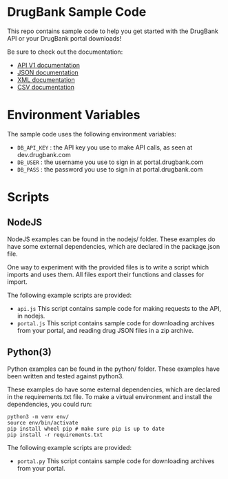# DrugBank Sample Code


This repo contains sample code to help you get started with the DrugBank API or your DrugBank portal downloads!

Be sure to check out the documentation:

 * [API V1 documentation](https://docs.drugbank.com/v1/)
 * [JSON documentation](https://docs.drugbank.com/json/)
 * [XML documentation](https://docs.drugbank.com/xml/)
 * [CSV documentation](https://docs.drugbank.com/csv/)
 
 
# Environment Variables

The sample code uses the following environment variables:

 * `DB_API_KEY` : the API key you use to make API calls, as seen at dev.drugbank.com
 * `DB_USER` : the username you use to sign in at portal.drugbank.com 
 * `DB_PASS` : the password you use to sign in at portal.drugbank.com 

# Scripts

## NodeJS

NodeJS examples can be found in the nodejs/ folder. These examples do have some external
dependencies, which are declared in the package.json file.

One way to experiment with the provided files is to write a script which imports and uses them.
All files export their functions and classes for import.

The following example scripts are provided:

 * `api.js`
    This script contains sample code for making requests to the API, in nodejs. 
 * `portal.js`
    This script contains sample code for downloading archives from your portal,
    and reading drug JSON files in a zip archive.
    
 ## Python(3)
 
Python examples can be found in the python/ folder. These examples have been written and tested against python3.

These examples do have some external dependencies, which are declared in the requirements.txt file. To make a
virtual environment and install the dependencies, you could run:

```
python3 -m venv env/
source env/bin/activate
pip install wheel pip # make sure pip is up to date
pip install -r requirements.txt
```
 

The following example scripts are provided:

 * `portal.py`
    This script contains sample code for downloading archives from your portal.
